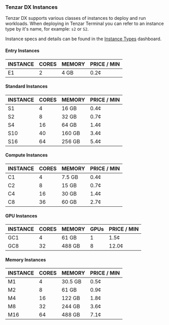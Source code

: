 
### Tenzar DX Instances

Tenzar DX supports various classes of instances to deploy and run workloads.
When deploying in Tenzar Terminal you can refer to an instance type by it's name, for example: `s2` or `S2`. 

Instance specs and details can be found in the [Instance Types](https://dx.tenzar.com/computing) dashboard.


#### Entry Instances

|INSTANCE	| CORES	| MEMORY | PRICE / MIN
|---------|---------|---------|---------|
|E1	|2	|4 GB	|0.2¢|

#### Standard Instances

|INSTANCE	| CORES	| MEMORY | PRICE / MIN
|---------|---------|---------|---------|
|S1	|4	| 16 GB	| 0.4¢
|S2	|8	| 32 GB	| 0.7¢
|S4	|16	| 64 GB	| 1.4¢
|S10 |	40	|160 GB	| 3.4¢
|S16	| 64	| 256 GB	| 5.4¢

#### Compute Instances

|INSTANCE	| CORES	| MEMORY | PRICE / MIN
|---------|---------|---------|---------|
|C1	|4	|7.5 GB	|0.4¢|
|C2	|8	|15 GB	|0.7¢|
|C4	|16	|30 GB|	1.4¢|
|C8	|36	|60 GB|	2.7¢|

#### GPU Instances

|INSTANCE	| CORES	| MEMORY | GPUs| PRICE / MIN
|---------|---------|---------|---------|---------|
|GC1	|4	|61 GB	|1|	1.5¢|
|GC8	|32|	488 GB|	8|	12.0¢|

#### Memory Instances

|INSTANCE	| CORES	| MEMORY | PRICE / MIN
|---------|---------|---------|---------|
|M1	|4	|30.5 GB	|0.5¢
|M2	|8	|61 GB	|0.9¢
|M4	|16	|122 GB	|1.8¢
|M8	|32	|244 GB	|3.6¢
|M16|	64	|488 GB	|7.1¢
